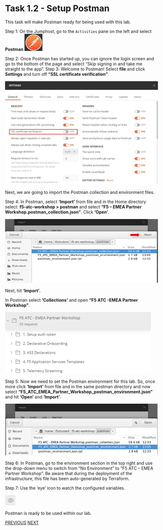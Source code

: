 # Task 1.2 - Setup Postman

This task will make Postman ready for being used with this lab.

Step 1: On the Jumphost, go to the ``Activities`` pane on the left and select **Postman**
![](../png/module1/task1_2_p1.png)


Step 2: Once Postman has started up, you can ignore the login screen and go to the bottom of the page and select “Skip signing in and take me straight to the app”.
Step 3: Welcome to Postman! Select **file** and click **Settings** and turn off **“SSL certificate verification”**.

![](../png/module1/task1_2_p2.png)

Next, we are going to import the Postman collection and environment files.

Step 4: In Postman, select **‘Import’** from file and in the Home directory select: **f5-atc-workshop > postman** and select **“F5 – EMEA Partner Workshop.postman_collection.json”**. Click **‘Open’**.

![](../png/module1/task1_2_p3.png)

Next, hit **‘Import’**.

In Postman select **‘Collections’** and open **“F5 ATC -EMEA Partner Workshop”**.
 
![](../png/module1/task1_2_p4.png)
 
Step 5: Now we need to set the Postman environment for this lab. So, once more click **‘Import’** from file and in the same postman directory and now select **“F5_ATC_EMEA_Partner_Workshop_postman_environment.json”** and hit **‘Open’** and **‘Import’**.

![](../png/module1/task1_2_p5.png)

Step 6: In Postman, go to the environment section in the top right and use the drop-down menu to switch from “No Environment” to “F5 ATC – EMEA Partner Workshop”. Be aware that during the deployment of the infrastructure, this file has been auto-generated by Terraform.

Step 7: Use the ‘eye’ icon   to watch the configured variables.

![](../png/module1/task1_2_p6.png)

Postman is ready to be used within our lab.

[PREVIOUS](task1_1.md)      [NEXT](task1_3.md)